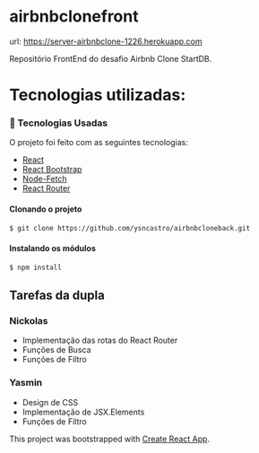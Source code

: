 # airbnbclonefront

url: https://server-airbnbclone-1226.herokuapp.com

Repositório FrontEnd do desafio Airbnb Clone StartDB.

# Tecnologias utilizadas:

### :rocket: Tecnologias Usadas

O projeto foi feito com as seguintes tecnologias:

- [React](https://pt-br.reactjs.org)
- [React Bootstrap](https://react-bootstrap.github.io)
- [Node-Fetch](https://github.com/node-fetch/node-fetch)
- [React Router](https://github.com/remix-run/react-router)

#### Clonando o projeto

```sh
$ git clone https://github.com/ysncastro/airbnbcloneback.git
```

#### Instalando os módulos

```sh
$ npm install
```

## Tarefas da dupla

### Nickolas
 - Implementação das rotas do React Router
 - Funções de Busca
 - Funções de Filtro

### Yasmin
 - Design de CSS
 - Implementação de JSX.Elements
 - Funções de Filtro

This project was bootstrapped with [Create React App](https://github.com/facebook/create-react-app).
